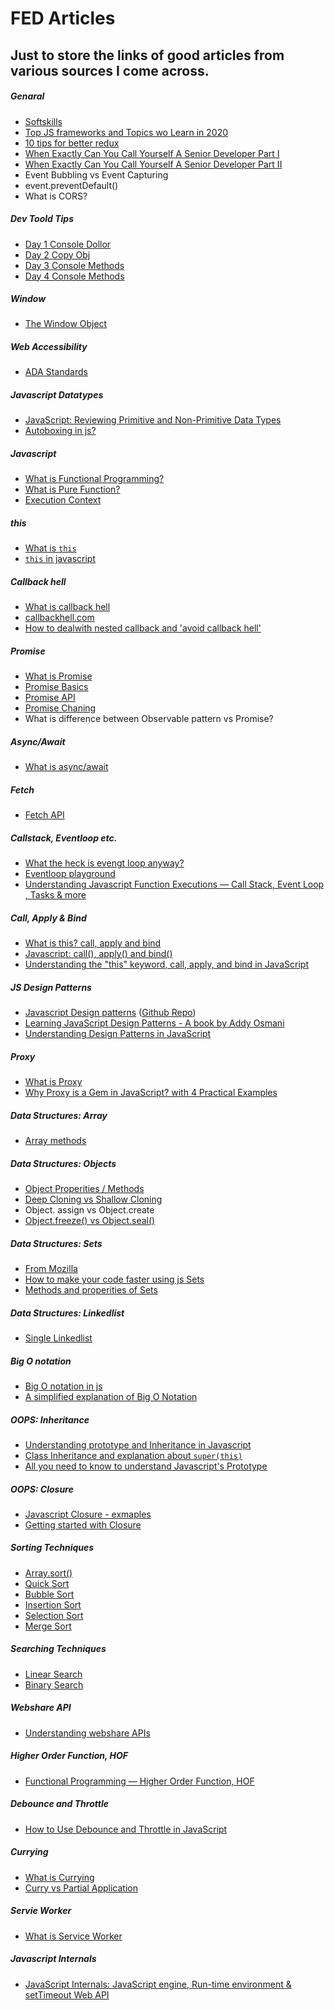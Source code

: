 # FED Articles
Just to store the links of good articles from various sources I come across.  
---
 
##### Genaral
- [Softskills](https://medium.com/javascript-scene/master-the-javascript-interview-soft-skills-a8a5fb02c466)
- [Top JS frameworks and Topics wo Learn in 2020](https://medium.com/javascript-scene/top-javascript-frameworks-and-topics-to-learn-in-2020-and-the-new-decade-ced6e9d812f9)
- [10 tips for better redux](https://medium.com/javascript-scene/10-tips-for-better-redux-architecture-69250425af44)
- [When Exactly Can You Call Yourself A Senior Developer Part I](https://medium.com/javascript-in-plain-english/when-exactly-can-you-call-yourself-a-senior-developer-part-i-99d3591f2a9c)
- [When Exactly Can You Call Yourself A Senior Developer Part II](https://medium.com/javascript-in-plain-english/when-exactly-can-you-call-yourself-a-senior-developer-part-ii-b80d9df6cea6)
- Event Bubbling vs Event Capturing
- event.preventDefault()
- What is CORS?

##### Dev Toold Tips
- [Day 1 Console Dollor](https://medium.com/@tomsu/devtools-tips-day-1-the-console-dollars-3aa0d93e923c)
- [Day 2 Copy Obj](https://medium.com/@tomsu/devtools-tips-day-2-copying-saving-6aa9bbdadbe2)
- [Day 3 Console Methods](https://medium.com/@tomsu/devtools-tips-day-3-console-methods-783791e91990)
- [Day 4 Console Methods](https://medium.com/@tomsu/devtools-tips-day-4-console-methods-47c854782cef)

##### Window
- [The Window Object](https://medium.com/javascript-in-plain-english/the-window-document-object-in-javascript-7-useful-things-you-can-do-with-them-14888333ec91)

##### Web Accessibility
- [ADA Standards](https://hackernoon.com/web-accessibility-checklist-for-your-project-cyco3yu3)

##### Javascript Datatypes
- [JavaScript: Reviewing Primitive and Non-Primitive Data Types](https://medium.com/javascript-in-plain-english/javascript-reviewing-primitive-and-non-primitive-data-types-5bc4ca68c3de)
- [Autoboxing in js?](https://stackoverflow.com/questions/17216847/does-javascript-autobox)


##### Javascript
- [What is Functional Programming?](https://medium.com/javascript-scene/master-the-javascript-interview-what-is-functional-programming-7f218c68b3a0)
- [What is Pure Function?](https://medium.com/javascript-scene/master-the-javascript-interview-what-is-a-pure-function-d1c076bec976)
- [Execution Context](https://medium.com/@happymishra66/execution-context-in-javascript-319dd72e8e2c)

##### this
- [What is `this`](https://hackernoon.com/lets-get-this-this-once-and-for-all-f59d76438d34)
- [`this` in javascript](https://medium.com/@happymishra66/this-in-javascript-8e8d4cd3930)

##### Callback hell
- [What is callback hell](https://stackoverflow.com/questions/25098066/what-is-callback-hell-and-how-and-why-does-rx-solve-it)
- [callbackhell.com](http://callbackhell.com/)
- [How to dealwith nested callback and 'avoid callback hell'](https://medium.com/free-code-camp/how-to-deal-with-nested-callbacks-and-avoid-callback-hell-1bc8dc4a2012)

##### Promise
- [What is Promise](https://medium.com/javascript-scene/master-the-javascript-interview-what-is-a-promise-27fc71e77261)
- [Promise Basics](https://javascript.info/promise-basics)
- [Promise API](https://javascript.info/promise-api)
- [Promise Chaning](https://javascript.info/promise-chaining)
- What is difference between Observable pattern vs Promise?

##### Async/Await
- [What is async/await](https://javascript.info/async-await)

##### Fetch 
- [Fetch API](https://javascript.info/fetch)

##### Callstack, Eventloop etc.
- [What the heck is evengt loop anyway?](https://www.youtube.com/watch?v=8aGhZQkoFbQ)
- [Eventloop playground](http://latentflip.com/loupe/?code=JC5vbignYnV0dG9uJywgJ2NsaWNrJywgZnVuY3Rpb24gb25DbGljaygpIHsKICAgIHNldFRpbWVvdXQoZnVuY3Rpb24gdGltZXIoKSB7CiAgICAgICAgY29uc29sZS5sb2coJ1lvdSBjbGlja2VkIHRoZSBidXR0b24hJyk7ICAgIAogICAgfSwgMjAwMCk7Cn0pOwoKY29uc29sZS5sb2coIkhpISIpOwoKc2V0VGltZW91dChmdW5jdGlvbiB0aW1lb3V0KCkgewogICAgY29uc29sZS5sb2coIkNsaWNrIHRoZSBidXR0b24hIik7Cn0sIDUwMDApOwoKY29uc29sZS5sb2coIldlbGNvbWUgdG8gbG91cGUuIik7!!!PGJ1dHRvbj5DbGljayBtZSE8L2J1dHRvbj4%3D)
- [Understanding Javascript Function Executions — Call Stack, Event Loop , Tasks & more](https://medium.com/@gaurav.pandvia/understanding-javascript-function-executions-tasks-event-loop-call-stack-more-part-1-5683dea1f5ec)

##### Call, Apply & Bind
- [What is this? call, apply and bind](https://hackernoon.com/lets-get-this-this-once-and-for-all-f59d76438d34)
- [Javascript: call(), apply() and bind()](https://medium.com/@omergoldberg/javascript-call-apply-and-bind-e5c27301f7bb)
- [Understanding the "this" keyword, call, apply, and bind in JavaScript](https://tylermcginnis.com/this-keyword-call-apply-bind-javascript/)

##### JS Design Patterns
- [Javascript Design patterns](https://medium.com/better-programming/javascript-design-patterns-25f0faaaa15?source=bookmarks---------0------------------) ([Github Repo](https://github.com/drenther/js-design-patterns))
- [Learning JavaScript Design Patterns - A book by Addy Osmani](https://addyosmani.com/resources/essentialjsdesignpatterns/book/)
- [Understanding Design Patterns in JavaScript](https://code.tutsplus.com/tutorials/understanding-design-patterns-in-javascript--net-25930)

##### Proxy
- [What is Proxy](https://javascript.info/proxy)
- [Why Proxy is a Gem in JavaScript? with 4 Practical Examples](https://medium.com/javascript-in-plain-english/why-proxies-in-javascript-are-fantastic-db100ddc10a0)

##### Data Structures: Array
- [Array methods](https://developer.mozilla.org/en-US/docs/Web/JavaScript/Reference/Global_Objects/Array)

##### Data Structures: Objects
- [Object Properities / Methods](https://developer.mozilla.org/en-US/docs/Web/JavaScript/Reference/Global_Objects/Object)
- [Deep Cloning vs Shallow Cloning](https://medium.com/technofunnel/deep-and-shallow-copy-in-javascript-110f395330c5)
- Object. assign vs Object.create
- [Object.freeze() vs Object.seal()](https://medium.com/@wlodarczyk_j/object-freeze-vs-object-seal-ba6d7553a436)

##### Data Structures: Sets
- [From Mozilla](https://developer.mozilla.org/en-US/docs/Web/JavaScript/Reference/Global_Objects/Set#Methods)
- [How to make your code faster using js Sets](https://medium.com/@bretcameron/how-to-make-your-code-faster-using-javascript-sets-b432457a4a77)
- [Methods and properities of Sets](https://medium.com/better-programming/using-javascript-sets-12b526edf729)

##### Data Structures: Linkedlist
- [Single Linkedlist](https://github.com/ajayg415/js-concepts/tree/master/DataStructures/linkedlist/single-linkedlist)
##### Big O notation
- [Big O notation in js](https://medium.com/cesars-tech-insights/big-o-notation-javascript-25c79f50b19b)
- [A simplified explanation of Big O Notation](https://medium.com/karuna-sehgal/a-simplified-explanation-of-the-big-o-notation-82523585e835)

##### OOPS: Inheritance
- [Understanding prototype and Inheritance in Javascript](https://www.digitalocean.com/community/tutorials/understanding-prototypes-and-inheritance-in-javascript)
- [Class Inheritance and explanation about `super(this)`](https://javascript.info/class-inheritance)
- [All you need to know to understand Javascript's Prototype](https://www.freecodecamp.org/news/all-you-need-to-know-to-understand-javascripts-prototype-a2bff2d28f03/)

##### OOPS: Closure
- [Javascript Closure - exmaples](https://veerasundar.com/blog/2013/08/javascript-closure-examples/)
- [Getting started with Closure](https://code.likeagirl.io/simplified-javascript-getting-started-with-closures-f40f65317d00)


##### Sorting Techniques
- [Array.sort()](https://medium.com/madhash/demystifying-the-mysteries-of-sort-in-javascript-515ea5b48c7d)
- [Quick Sort](https://medium.com/cesars-tech-insights/quicksort-17c5d24e7e5f)
- [Bubble Sort](https://initjs.org/bubble-sort-in-javascript-19fa6fdfbb46)
- [Insertion Sort](https://initjs.org/insertion-sort-in-javascript-6c48563b4643)
- [Selection Sort](https://medium.com/karuna-sehgal/an-introduction-to-selection-sort-f27ae31317dc)
- [Merge Sort](https://initjs.org/merge-sort-in-javascript-4614386c1374)

##### Searching Techniques
- [Linear Search](https://medium.com/karuna-sehgal/an-simplified-explanation-of-linear-search-5056942ba965)
- [Binary Search](https://medium.com/karuna-sehgal/a-simplified-interpretation-of-binary-search-246433693e0b)

##### Webshare API
- [Understanding webshare APIs](https://blog.bitsrc.io/understanding--apis-d987ea3648ad)

##### Higher Order Function, HOF
- [Functional Programming — Higher Order Function, HOF](https://medium.com/javascript-in-plain-english/functional-programming-higher-order-function-hof-aaa46bb444bb)

##### Debounce and Throttle
- [How to Use Debounce and Throttle in JavaScript](https://medium.com/better-programming/how-to-use-debounce-and-throttle-in-javascript-da95dc151f7b)

##### Currying
- [What is Currying](https://javascript.info/currying-partials)
- [Curry vs Partial Application](https://medium.com/javascript-scene/curry-or-partial-application-8150044c78b8)

##### Servie Worker
- [What is Service Worker](https://hackernoon.com/service-workers-62a7b14aa63a)

##### Javascript Internals
- [JavaScript Internals: JavaScript engine, Run-time environment & setTimeout Web API](https://blog.bitsrc.io/javascript-internals-javascript-engine-run-time-environment-settimeout-web-api-eeed263b1617)
